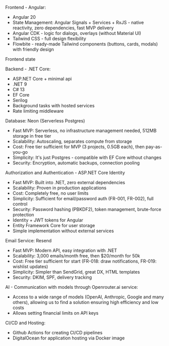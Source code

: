 Frontend - Angular:
- Angular 20
- State Management: Angular Signals + Services + RxJS - native reactivity, zero dependencies, fast MVP delivery
- Angular CDK - logic for dialogs, overlays (without Material UI)
- Tailwind CSS - full design flexibility
- Flowbite - ready-made Tailwind components (buttons, cards, modals) with friendly design

Frontend state

Backend - .NET Core:
- ASP.NET Core + minimal api
- .NET 9
- C# 13
- EF Core
- Serilog
- Background tasks with hosted services
- Rate limiting middleware

Database: Neon (Serverless Postgres)
- Fast MVP: Serverless, no infrastructure management needed, 512MB storage in free tier
- Scalability: Autoscaling, separates compute from storage
- Cost: Free tier sufficient for MVP (3 projects, 0.5GB each), then pay-as-you-go
- Simplicity: It's just Postgres - compatible with EF Core without changes
- Security: Encryption, automatic backups, connection pooling

Authorization and Authentication - ASP.NET Core Identity
- Fast MVP: Built into .NET, zero external dependencies
- Scalability: Proven in production applications
- Cost: Completely free, no user limits
- Simplicity: Sufficient for email/password auth (FR-001, FR-002), full control
- Security: Password hashing (PBKDF2), token management, brute-force protection
- Identity + JWT tokens for Angular
- Entity Framework Core for user storage
- Simple implementation without external services

Email Service: Resend
- Fast MVP: Modern API, easy integration with .NET
- Scalability: 3,000 emails/month free, then $20/month for 50k
- Cost: Free tier sufficient for start (FR-018: draw notifications, FR-019: wishlist updates)
- Simplicity: Simpler than SendGrid, great DX, HTML templates
- Security: DKIM, SPF, delivery tracking

AI - Communication with models through Openrouter.ai service:
- Access to a wide range of models (OpenAI, Anthropic, Google and many others), allowing us to find a solution ensuring high efficiency and low costs
- Allows setting financial limits on API keys

CI/CD and Hosting:
- Github Actions for creating CI/CD pipelines
- DigitalOcean for application hosting via Docker image